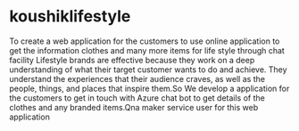 # koushiklifestyle


To create a web application for the customers to use online application to get the information clothes and many more items  for life style through chat facility
Lifestyle brands are effective because they work on a deep understanding of what their target customer wants to do and achieve. They understand the experiences that their audience craves, as well as the people, things, and places that inspire them.So We develop a application for the customers to get in touch with Azure chat bot to get details of the clothes and any branded items.Qna maker service user for this web application

